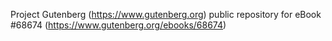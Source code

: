 Project Gutenberg (https://www.gutenberg.org) public repository for
eBook #68674 (https://www.gutenberg.org/ebooks/68674)
